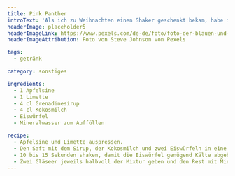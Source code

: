 ```yaml
---
title: Pink Panther
introText: 'Als ich zu Weihnachten einen Shaker geschenkt bekam, habe ich diesen Drink entwickelt. Keine Ahnung, ob es ihn unter anderem Namen schon gab.'
headerImage: placeholder5
headerImageLink: https://www.pexels.com/de-de/foto/foto-der-blauen-und-roten-abstrakten-malerei-3699270/
headerImageAttribution: Foto von Steve Johnson von Pexels

tags:
  - getränk

category: sonstiges

ingredients:
  - 1 Apfelsine
  - 1 Limette
  - 4 cl Grenadinesirup
  - 4 cl Kokosmilch
  - Eiswürfel
  - Mineralwasser zum Auffüllen

recipe:
  - Apfelsine und Limette auspressen.
  - Den Saft mit dem Sirup, der Kokosmilch und zwei Eiswürfeln in eine Shaker geben.
  - 10 bis 15 Sekunden shaken, damit die Eiswürfel genügend Kälte abgeben.
  - Zwei Gläseer jeweils halbvoll der Mixtur geben und den Rest mit Mineralwasser auffüllen
---
```

